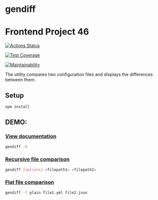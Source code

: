 # gendiff

# Frontend Project 46

[![Actions Status](https://github.com/vladislavborovinskiy/frontend-project-46/actions/workflows/tests.yml/badge.svg)](https://github.com/vladislavborovinskiy/frontend-project-46/actions)

[![Test Coverage](https://api.codeclimate.com/v1/badges/a1192c9ae04584b932a2/test_coverage)](https://codeclimate.com/github/vladislavborovinskiy/frontend-project-46/test_coverage)

[![Maintainability](https://api.codeclimate.com/v1/badges/a1192c9ae04584b932a2/maintainability)](https://codeclimate.com/github/vladislavborovinskiy/frontend-project-46/maintainability)

The utility compares two configuration files and displays the differences between them.

## Setup

```bash
npm install
```

## DEMO:

### [View documentation](https://imgur.com/a/qchir9v)
```bash
gendiff -h
```

### [Recursive file comparison](https://imgur.com/a/wj0Rh8N)
```bash
gendiff [options] <filepath1> <filepath2>
```

### [Flat file comparison](https://imgur.com/a/I7mVFkx)
```bash
gendiff -f plain file1.yml file2.json
```
